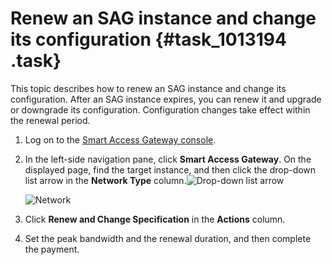 # Renew an SAG instance and change its configuration {#task_1013194 .task}

This topic describes how to renew an SAG instance and change its configuration. After an SAG instance expires, you can renew it and upgrade or downgrade its configuration. Configuration changes take effect within the renewal period.

1.  Log on to the [Smart Access Gateway console](https://smartag.console.aliyun.com).
2.  In the left-side navigation pane, click **Smart Access Gateway**. On the displayed page, find the target instance, and then click the drop-down list arrow in the **Network Type** column.![Drop-down list arrow](http://static-aliyun-doc.oss-cn-hangzhou.aliyuncs.com/assets/img/817218/156571155050982_en-US.png) 

    ![Network](http://static-aliyun-doc.oss-cn-hangzhou.aliyuncs.com/assets/img/817218/156571155050985_en-US.png)

3.  Click **Renew and Change Specification** in the **Actions** column.
4.  Set the peak bandwidth and the renewal duration, and then complete the payment.

